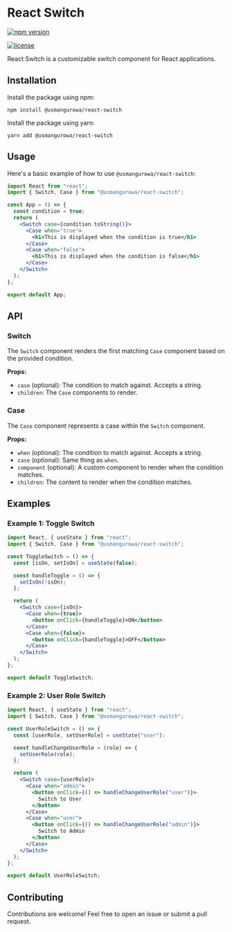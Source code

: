 # React Switch

[![npm version](https://img.shields.io/npm/v/react-switch.svg)](https://www.npmjs.com/package/react-switch)

[![license](https://img.shields.io/npm/l/react-switch.svg)](https://github.com/your-username/react-switch/blob/master/LICENSE)

React Switch is a customizable switch component for React applications.

## Installation

Install the package using npm:

```shell
npm install @usmangurowa/react-switch
```

Install the package using yarn:

```shell
yarn add @usmangurowa/react-switch
```

## Usage

Here's a basic example of how to use `@usmangurowa/react-switch`:

```jsx
import React from "react";
import { Switch, Case } from "@usmangurowa/react-switch";

const App = () => {
  const condition = true;
  return (
    <Switch case={condition.toString()}>
      <Case when="true">
        <h1>This is displayed when the condition is true</h1>
      </Case>
      <Case when="false">
        <h1>This is displayed when the condition is false</h1>
      </Case>
    </Switch>
  );
};

export default App;
```

## API

### Switch

The `Switch` component renders the first matching `Case` component based on the provided condition.

**Props:**

- `case` (optional): The condition to match against. Accepts a string.
- `children`: The `Case` components to render.

### Case

The `Case` component represents a case within the `Switch` component.

**Props:**

- `when` (optional): The condition to match against. Accepts a string.
- `case` (optional): Same thing as `when`.
- `component` (optional): A custom component to render when the condition matches.
- `children`: The content to render when the condition matches.

## Examples

### Example 1: Toggle Switch

```jsx
import React, { useState } from "react";
import { Switch, Case } from "@usmangurowa/react-switch";

const ToggleSwitch = () => {
  const [isOn, setIsOn] = useState(false);

  const handleToggle = () => {
    setIsOn(!isOn);
  };

  return (
    <Switch case={isOn}>
      <Case when={true}>
        <button onClick={handleToggle}>ON</button>
      </Case>
      <Case when={false}>
        <button onClick={handleToggle}>OFF</button>
      </Case>
    </Switch>
  );
};

export default ToggleSwitch;
```

### Example 2: User Role Switch

```jsx
import React, { useState } from "react";
import { Switch, Case } from "@usmangurowa/react-switch";

const UserRoleSwitch = () => {
  const [userRole, setUserRole] = useState("user");

  const handleChangeUserRole = (role) => {
    setUserRole(role);
  };

  return (
    <Switch case={userRole}>
      <Case when="admin">
        <button onClick={() => handleChangeUserRole("user")}>
          Switch to User
        </button>
      </Case>
      <Case when="user">
        <button onClick={() => handleChangeUserRole("admin")}>
          Switch to Admin
        </button>
      </Case>
    </Switch>
  );
};

export default UserRoleSwitch;
```

## Contributing

Contributions are welcome! Feel free to open an issue or submit a pull request.
